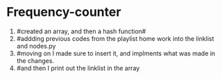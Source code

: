 # Frequency-counter 

1. #created an array, and then a hash function#
2. #addding previous codes from the playlist home work into the linklist and nodes.py
3. #moving on I made sure to insert it, and implments what was made in the changes. 
4. #and then I print out the linklist in the array 
 


